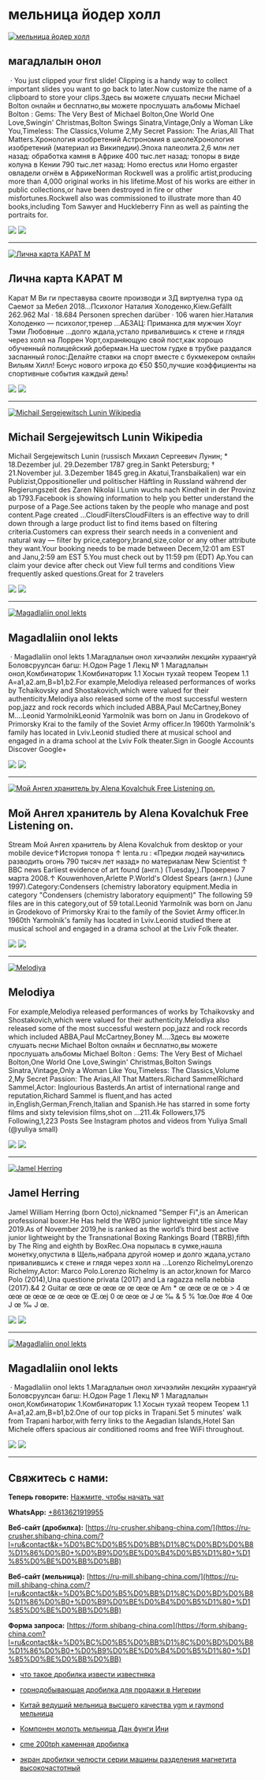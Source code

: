 # мельница йодер холл

<a href="https://swt.shibang-china.com/?l=ru&img&k=%D0%BC%D0%B5%D0%BB%D1%8C%D0%BD%D0%B8%D1%86%D0%B0+%D0%B9%D0%BE%D0%B4%D0%B5%D1%80+%D1%85%D0%BE%D0%BB%D0%BB" target="_blank">![мельница йодер холл](http://static.shibang-china.com/all-800x300/576.jpg)</a>

## магадлалын онол
&nbsp;&#0183;&#32;You just clipped your first slide! Clipping is a handy way to collect important slides you want to go back to later.Now customize the name of a clipboard to store your clips.Здесь вы можете слушать песни Michael Bolton онлайн и бесплатно,вы можете прослушать альбомы Michael Bolton : Gems: The Very Best of Michael Bolton,One World One Love,Swingin' Christmas,Bolton Swings Sinatra,Vintage,Only a Woman Like You,Timeless: The Classics,Volume 2,My Secret Passion: The Arias,All That Matters.Хронология изобретений Астрономия в школеХронология изобретений (материал из Википедии).Эпоха палеолита.2,6 млн лет назад: обработка камня в Африке 400 тыс.лет назад: топоры в виде колуна в Кении 790 тыс.лет назад: Homo erectus или Homo ergaster овладели огнём в АфрикеNorman Rockwell was a prolific artist,producing more than 4,000 original works in his lifetime.Most of his works are either in public collections,or have been destroyed in fire or other misfortunes.Rockwell also was commissioned to illustrate more than 40 books,including Tom Sawyer and Huckleberry Finn as well as painting the portraits for.


<a href="https://whatsapp.shibangsoft.com/WhatsApp.php" target="_blank" title="WhatsApp">![](http://static.shibang-china.com/icon/whatsapp.png)</a> <a href="https://swt.shibang-china.com/?l=ru&icon&k=%D0%BC%D0%B5%D0%BB%D1%8C%D0%BD%D0%B8%D1%86%D0%B0+%D0%B9%D0%BE%D0%B4%D0%B5%D1%80+%D1%85%D0%BE%D0%BB%D0%BB" target="_blank">![](http://static.shibang-china.com/icon/chat-ru.png)</a>

---

<a href="https://swt.shibang-china.com/?l=ru&img&k=%D0%BC%D0%B5%D0%BB%D1%8C%D0%BD%D0%B8%D1%86%D0%B0+%D0%B9%D0%BE%D0%B4%D0%B5%D1%80+%D1%85%D0%BE%D0%BB%D0%BB" target="_blank">![Лична карта КАРАТ М](http://static.shibang-china.com/all-800x300/244.jpg)</a>

## Лична карта КАРАТ М
Карат М Ви ги преставува своите производи и 3Д виртуелна тура од Саемот за Мебел 2018…Психолог Наталия Холоденко,Kiew.Gef&#228;llt 262.962 Mal &#183; 18.684 Personen sprechen dar&#252;ber &#183; 106 waren hier.Наталия Холоденко — психолог,тренер …АБЗАЦ: Приманка для мужчин Хоуг Тэми Любовные …долго ждала,устало привалившись к стене и глядя через холл на Лоррен Уорт,охраняющую свой пост,как хорошо обученный полицейский доберман.На шестом гудке в трубке раздался заспанный голос:Делайте ставки на спорт вместе c букмекером онлайн Вильям Хилл! Бонус нового игрока до €50 $50,лучшие коэффициенты на спортивные события каждый день!


<a href="https://whatsapp.shibangsoft.com/WhatsApp.php" target="_blank" title="WhatsApp">![](http://static.shibang-china.com/icon/whatsapp.png)</a> <a href="https://swt.shibang-china.com/?l=ru&icon&k=%D0%BC%D0%B5%D0%BB%D1%8C%D0%BD%D0%B8%D1%86%D0%B0+%D0%B9%D0%BE%D0%B4%D0%B5%D1%80+%D1%85%D0%BE%D0%BB%D0%BB" target="_blank">![](http://static.shibang-china.com/icon/chat-ru.png)</a>

---

<a href="https://swt.shibang-china.com/?l=ru&img&k=%D0%BC%D0%B5%D0%BB%D1%8C%D0%BD%D0%B8%D1%86%D0%B0+%D0%B9%D0%BE%D0%B4%D0%B5%D1%80+%D1%85%D0%BE%D0%BB%D0%BB" target="_blank">![Michail Sergejewitsch Lunin Wikipedia](http://static.shibang-china.com/all-800x300/502.jpg)</a>

## Michail Sergejewitsch Lunin Wikipedia
Michail Sergejewitsch Lunin (russisch Михаил Сергеевич Лунин; * 18.Dezember jul. 29.Dezember 1787 greg.in Sankt Petersburg; † 21.November jul. 3.Dezember 1845 greg.in Akatui,Transbaikalien) war ein Publizist,Oppositioneller und politischer H&#228;ftling in Russland w&#228;hrend der Regierungszeit des Zaren Nikolai I.Lunin wuchs nach Kindheit in der Provinz ab 1793.Facebook is showing information to help you better understand the purpose of a Page.See actions taken by the people who manage and post content.Page created …CloudFiltersCloudFilters is an effective way to drill down through a large product list to find items based on filtering criteria.Customers can express their search needs in a convenient and natural way — filter by price,category,brand,size,color or any other attribute they want.Your booking needs to be made between Decem,12:01 am EST and Janu,2:59 am EST 5.You must check out by 11:59 pm (EDT) Ap.You can claim your device after check out View full terms and conditions View frequently asked questions.Great for 2 travelers


<a href="https://whatsapp.shibangsoft.com/WhatsApp.php" target="_blank" title="WhatsApp">![](http://static.shibang-china.com/icon/whatsapp.png)</a> <a href="https://swt.shibang-china.com/?l=ru&icon&k=%D0%BC%D0%B5%D0%BB%D1%8C%D0%BD%D0%B8%D1%86%D0%B0+%D0%B9%D0%BE%D0%B4%D0%B5%D1%80+%D1%85%D0%BE%D0%BB%D0%BB" target="_blank">![](http://static.shibang-china.com/icon/chat-ru.png)</a>

---

<a href="https://swt.shibang-china.com/?l=ru&img&k=%D0%BC%D0%B5%D0%BB%D1%8C%D0%BD%D0%B8%D1%86%D0%B0+%D0%B9%D0%BE%D0%B4%D0%B5%D1%80+%D1%85%D0%BE%D0%BB%D0%BB" target="_blank">![Magadlaliin onol lekts](http://static.shibang-china.com/all-800x300/1298.jpg)</a>

## Magadlaliin onol lekts
&nbsp;&#0183;&#32;Magadlaliin onol lekts 1.Магадлалын онол хичээлийн лекцийн хураангуй Боловсруулсан багш: Н.Одон Page 1 Лекц № 1 Магадлалын онол,Комбинаторик 1.Комбинаторик 1.1 Хосын тухай теорем Теорем 1.1 A=a1,a2.am,B=b1,b2.For example,Melodiya released performances of works by Tchaikovsky and Shostakovich,which were valued for their authenticity.Melodiya also released some of the most successful western pop,jazz and rock records which included ABBA,Paul McCartney,Boney M.…Leonid YarmolnikLeonid Yarmolnik was born on Janu in Grodekovo of Primorsky Krai to the family of the Soviet Army officer.In 1960th Yarmolnik's family has located in Lviv.Leonid studied there at musical school and engaged in a drama school at the Lviv Folk theater.Sign in Google Accounts Discover Google+


<a href="https://whatsapp.shibangsoft.com/WhatsApp.php" target="_blank" title="WhatsApp">![](http://static.shibang-china.com/icon/whatsapp.png)</a> <a href="https://swt.shibang-china.com/?l=ru&icon&k=%D0%BC%D0%B5%D0%BB%D1%8C%D0%BD%D0%B8%D1%86%D0%B0+%D0%B9%D0%BE%D0%B4%D0%B5%D1%80+%D1%85%D0%BE%D0%BB%D0%BB" target="_blank">![](http://static.shibang-china.com/icon/chat-ru.png)</a>

---

<a href="https://swt.shibang-china.com/?l=ru&img&k=%D0%BC%D0%B5%D0%BB%D1%8C%D0%BD%D0%B8%D1%86%D0%B0+%D0%B9%D0%BE%D0%B4%D0%B5%D1%80+%D1%85%D0%BE%D0%BB%D0%BB" target="_blank">![Мой Ангел хранитель by Alena Kovalchuk Free Listening on.](http://static.shibang-china.com/all-800x300/110.jpg)</a>

## Мой Ангел хранитель by Alena Kovalchuk Free Listening on.
Stream Мой Ангел хранитель by Alena Kovalchuk from desktop or your mobile device↑История топора ↑ lenta.ru : &#171;Предки людей научились разводить огонь 790 тысяч лет назад&#187; по материалам New Scientist ↑ BBC news Earliest evidence of art found (англ.) (Tuesday,).Проверено 7 марта 2008.↑ Kouwenhoven,Arlette P.World's Oldest Spears (англ.) (June 1997).Category:Condensers (chemistry laboratory equipment.Media in category &quot;Condensers (chemistry laboratory equipment)&quot; The following 59 files are in this category,out of 59 total.Leonid Yarmolnik was born on Janu in Grodekovo of Primorsky Krai to the family of the Soviet Army officer.In 1960th Yarmolnik's family has located in Lviv.Leonid studied there at musical school and engaged in a drama school at the Lviv Folk theater.


<a href="https://whatsapp.shibangsoft.com/WhatsApp.php" target="_blank" title="WhatsApp">![](http://static.shibang-china.com/icon/whatsapp.png)</a> <a href="https://swt.shibang-china.com/?l=ru&icon&k=%D0%BC%D0%B5%D0%BB%D1%8C%D0%BD%D0%B8%D1%86%D0%B0+%D0%B9%D0%BE%D0%B4%D0%B5%D1%80+%D1%85%D0%BE%D0%BB%D0%BB" target="_blank">![](http://static.shibang-china.com/icon/chat-ru.png)</a>

---

<a href="https://swt.shibang-china.com/?l=ru&img&k=%D0%BC%D0%B5%D0%BB%D1%8C%D0%BD%D0%B8%D1%86%D0%B0+%D0%B9%D0%BE%D0%B4%D0%B5%D1%80+%D1%85%D0%BE%D0%BB%D0%BB" target="_blank">![Melodiya](http://static.shibang-china.com/all-800x300/683.jpg)</a>

## Melodiya
For example,Melodiya released performances of works by Tchaikovsky and Shostakovich,which were valued for their authenticity.Melodiya also released some of the most successful western pop,jazz and rock records which included ABBA,Paul McCartney,Boney M.…Здесь вы можете слушать песни Michael Bolton онлайн и бесплатно,вы можете прослушать альбомы Michael Bolton : Gems: The Very Best of Michael Bolton,One World One Love,Swingin' Christmas,Bolton Swings Sinatra,Vintage,Only a Woman Like You,Timeless: The Classics,Volume 2,My Secret Passion: The Arias,All That Matters.Richard SammelRichard Sammel,Actor: Inglourious Basterds.An artist of international range and reputation,Richard Sammel is fluent,and has acted in,English,German,French,Italian and Spanish.He has starred in some forty films and sixty television films,shot on …211.4k Followers,175 Following,1,223 Posts See Instagram photos and videos from Yuliya Small (@yuliya small)


<a href="https://whatsapp.shibangsoft.com/WhatsApp.php" target="_blank" title="WhatsApp">![](http://static.shibang-china.com/icon/whatsapp.png)</a> <a href="https://swt.shibang-china.com/?l=ru&icon&k=%D0%BC%D0%B5%D0%BB%D1%8C%D0%BD%D0%B8%D1%86%D0%B0+%D0%B9%D0%BE%D0%B4%D0%B5%D1%80+%D1%85%D0%BE%D0%BB%D0%BB" target="_blank">![](http://static.shibang-china.com/icon/chat-ru.png)</a>

---

<a href="https://swt.shibang-china.com/?l=ru&img&k=%D0%BC%D0%B5%D0%BB%D1%8C%D0%BD%D0%B8%D1%86%D0%B0+%D0%B9%D0%BE%D0%B4%D0%B5%D1%80+%D1%85%D0%BE%D0%BB%D0%BB" target="_blank">![Jamel Herring](http://static.shibang-china.com/all-800x300/623.jpg)</a>

## Jamel Herring
Jamel William Herring (born Octo),nicknamed &quot;Semper Fi&quot;,is an American professional boxer.He Has held the WBO junior lightweight title since May 2019.As of November 2019,he is ranked as the world’s third best active junior lightweight by the Transnational Boxing Rankings Board (TBRB),fifth by The Ring and eighth by BoxRec.Она порылась в сумке,нашла монетку,опустила в Щель,набрала другой номер и долго ждала,устало привалившись к стене и глядя через холл на …Lorenzo RichelmyLorenzo Richelmy,Actor: Marco Polo.Lorenzo Richelmy is an actor,known for Marco Polo (2014),Una questione privata (2017) and La ragazza nella nebbia (2017).&amp;4 2 Guitar œ œœ œ œœ œ œ œœ œ Am * œ œœ œ œ œ &gt; 4 œ œœ œ œœ œ œ œœ œ Œ.œj 0 œ œœ œ J œ ‰ &amp; 5 % 1œ.0œ #œ 4 0œ J œ ‰ J œ.


<a href="https://whatsapp.shibangsoft.com/WhatsApp.php" target="_blank" title="WhatsApp">![](http://static.shibang-china.com/icon/whatsapp.png)</a> <a href="https://swt.shibang-china.com/?l=ru&icon&k=%D0%BC%D0%B5%D0%BB%D1%8C%D0%BD%D0%B8%D1%86%D0%B0+%D0%B9%D0%BE%D0%B4%D0%B5%D1%80+%D1%85%D0%BE%D0%BB%D0%BB" target="_blank">![](http://static.shibang-china.com/icon/chat-ru.png)</a>

---

<a href="https://swt.shibang-china.com/?l=ru&img&k=%D0%BC%D0%B5%D0%BB%D1%8C%D0%BD%D0%B8%D1%86%D0%B0+%D0%B9%D0%BE%D0%B4%D0%B5%D1%80+%D1%85%D0%BE%D0%BB%D0%BB" target="_blank">![Magadlaliin onol lekts](http://static.shibang-china.com/all-800x300/89.jpg)</a>

## Magadlaliin onol lekts
&nbsp;&#0183;&#32;Magadlaliin onol lekts 1.Магадлалын онол хичээлийн лекцийн хураангуй Боловсруулсан багш: Н.Одон Page 1 Лекц № 1 Магадлалын онол,Комбинаторик 1.Комбинаторик 1.1 Хосын тухай теорем Теорем 1.1 A=a1,a2.am,B=b1,b2.One of our top picks in Trapani.Set 5 minutes' walk from Trapani harbor,with ferry links to the Aegadian Islands,Hotel San Michele offers spacious air conditioned rooms and free WiFi throughout.

<a href="https://whatsapp.shibangsoft.com/WhatsApp.php" target="_blank" title="WhatsApp">![](http://static.shibang-china.com/icon/whatsapp.png)</a> <a href="https://swt.shibang-china.com/?l=ru&icon&k=%D0%BC%D0%B5%D0%BB%D1%8C%D0%BD%D0%B8%D1%86%D0%B0+%D0%B9%D0%BE%D0%B4%D0%B5%D1%80+%D1%85%D0%BE%D0%BB%D0%BB" target="_blank">![](http://static.shibang-china.com/icon/chat-ru.png)</a>

---
## Свяжитесь с нами:

**Теперь говорите:** [Нажмите, чтобы начать чат](https://swt.shibang-china.com?l=ru&contact&k=%D0%BC%D0%B5%D0%BB%D1%8C%D0%BD%D0%B8%D1%86%D0%B0+%D0%B9%D0%BE%D0%B4%D0%B5%D1%80+%D1%85%D0%BE%D0%BB%D0%BB)

**WhatsApp:**  [+8613621919955](https://whatsapp.shibangsoft.com/WhatsApp.php)

**Веб-сайт (дробилка):** [https://ru-crusher.shibang-china.com/](https://ru-crusher.shibang-china.com/?l=ru&contact&k=%D0%BC%D0%B5%D0%BB%D1%8C%D0%BD%D0%B8%D1%86%D0%B0+%D0%B9%D0%BE%D0%B4%D0%B5%D1%80+%D1%85%D0%BE%D0%BB%D0%BB)

**Веб-сайт (мельница):** [https://ru-mill.shibang-china.com/](https://ru-mill.shibang-china.com/?l=ru&contact&k=%D0%BC%D0%B5%D0%BB%D1%8C%D0%BD%D0%B8%D1%86%D0%B0+%D0%B9%D0%BE%D0%B4%D0%B5%D1%80+%D1%85%D0%BE%D0%BB%D0%BB)

**Форма запроса:** [https://form.shibang-china.com](https://form.shibang-china.com?l=ru&contact&k=%D0%BC%D0%B5%D0%BB%D1%8C%D0%BD%D0%B8%D1%86%D0%B0+%D0%B9%D0%BE%D0%B4%D0%B5%D1%80+%D1%85%D0%BE%D0%BB%D0%BB)

* [что такое дробилка извести известняка](../124/%D1%87%D1%82%D0%BE%20%D1%82%D0%B0%D0%BA%D0%BE%D0%B5%20%D0%B4%D1%80%D0%BE%D0%B1%D0%B8%D0%BB%D0%BA%D0%B0%20%D0%B8%D0%B7%D0%B2%D0%B5%D1%81%D1%82%D0%B8%20%D0%B8%D0%B7%D0%B2%D0%B5%D1%81%D1%82%D0%BD%D1%8F%D0%BA%D0%B0.md)

* [горнодобывающая дробилка для продажи в Нигерии](../123/%D0%B3%D0%BE%D1%80%D0%BD%D0%BE%D0%B4%D0%BE%D0%B1%D1%8B%D0%B2%D0%B0%D1%8E%D1%89%D0%B0%D1%8F%20%D0%B4%D1%80%D0%BE%D0%B1%D0%B8%D0%BB%D0%BA%D0%B0%20%D0%B4%D0%BB%D1%8F%20%D0%BF%D1%80%D0%BE%D0%B4%D0%B0%D0%B6%D0%B8%20%D0%B2%20%D0%9D%D0%B8%D0%B3%D0%B5%D1%80%D0%B8%D0%B8.md)

* [Китай ведущий мельница высшего качества ygm и raymond мельница](../122/%D0%9A%D0%B8%D1%82%D0%B0%D0%B9%20%D0%B2%D0%B5%D0%B4%D1%83%D1%89%D0%B8%D0%B9%20%D0%BC%D0%B5%D0%BB%D1%8C%D0%BD%D0%B8%D1%86%D0%B0%20%D0%B2%D1%8B%D1%81%D1%88%D0%B5%D0%B3%D0%BE%20%D0%BA%D0%B0%D1%87%D0%B5%D1%81%D1%82%D0%B2%D0%B0%20ygm%20%D0%B8%20raymond%20%D0%BC%D0%B5%D0%BB%D1%8C%D0%BD%D0%B8%D1%86%D0%B0.md)

* [Компонен молоть мельница Дан фунги Ини](../124/%D0%9A%D0%BE%D0%BC%D0%BF%D0%BE%D0%BD%D0%B5%D0%BD%20%D0%BC%D0%BE%D0%BB%D0%BE%D1%82%D1%8C%20%D0%BC%D0%B5%D0%BB%D1%8C%D0%BD%D0%B8%D1%86%D0%B0%20%D0%94%D0%B0%D0%BD%20%D1%84%D1%83%D0%BD%D0%B3%D0%B8%20%D0%98%D0%BD%D0%B8.md)

* [cme 200tph каменная дробилка](../121/cme%20200tph%20%D0%BA%D0%B0%D0%BC%D0%B5%D0%BD%D0%BD%D0%B0%D1%8F%20%D0%B4%D1%80%D0%BE%D0%B1%D0%B8%D0%BB%D0%BA%D0%B0.md)

* [экран дробилки челюсти серии машины разделения магнетита высокочастотный](../124/%D1%8D%D0%BA%D1%80%D0%B0%D0%BD%20%D0%B4%D1%80%D0%BE%D0%B1%D0%B8%D0%BB%D0%BA%D0%B8%20%D1%87%D0%B5%D0%BB%D1%8E%D1%81%D1%82%D0%B8%20%D1%81%D0%B5%D1%80%D0%B8%D0%B8%20%D0%BC%D0%B0%D1%88%D0%B8%D0%BD%D1%8B%20%D1%80%D0%B0%D0%B7%D0%B4%D0%B5%D0%BB%D0%B5%D0%BD%D0%B8%D1%8F%20%D0%BC%D0%B0%D0%B3%D0%BD%D0%B5%D1%82%D0%B8%D1%82%D0%B0%20%D0%B2%D1%8B%D1%81%D0%BE%D0%BA%D0%BE%D1%87%D0%B0%D1%81%D1%82%D0%BE%D1%82%D0%BD%D1%8B%D0%B9.md)